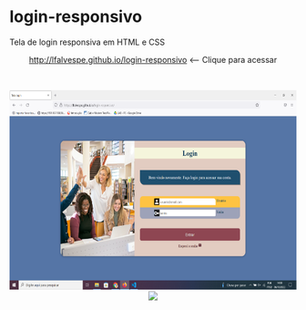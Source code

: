 # login-responsivo
Tela de login responsiva em HTML e CSS

<div align="center">

http://lfalvespe.github.io/login-responsivo  <-- Clique para acessar

<br>

<img src="prints/print.png" height="350"> <img src="/prints/priint2.PNG" height="350">

</div>

